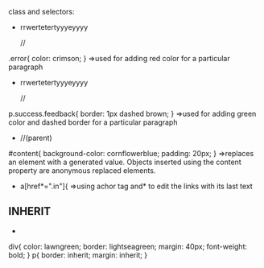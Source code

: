 class and selectors:

- <p ciass="error">rrwertetertyyyeyyyy</p>//
.error{
    color: crimson;
}
                 =>used for adding red color for a particular paragraph

- <p class="success feedback">rrwertetertyyyeyyyy</p>//
 p.success.feedback{
    border: 1px dashed brown;
}
              =>used for adding green color and dashed border for a particular paragraph


-  <div id="content">//(parent)
  #content{
    background-color: cornflowerblue;
    padding: 20px;
}
               =>replaces an element with a generated value. Objects inserted using the content property are anonymous replaced elements.

- a[href*=".in"]{ =>using achor tag and* to edit the links with its last text


## INHERIT

- 
div{
    color: lawngreen;
    border: lightseagreen;
    margin: 40px;
    font-weight: bold;
}
p{
    border: inherit;
    margin: inherit;
}


